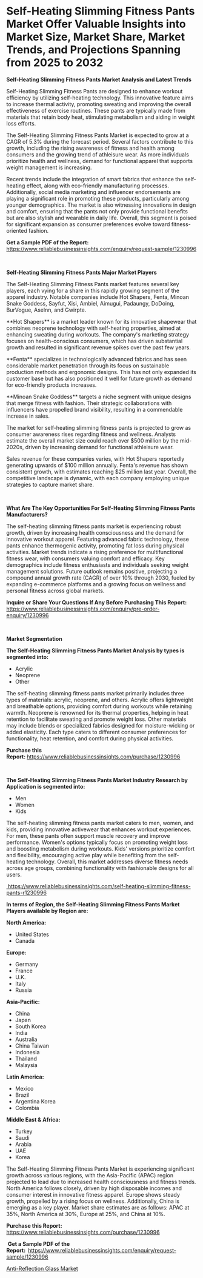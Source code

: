 <p><h1>Self-Heating Slimming Fitness Pants Market Offer Valuable Insights into Market Size, Market Share, Market Trends, and Projections Spanning from 2025 to 2032</h1></p><p><strong>Self-Heating Slimming Fitness Pants Market Analysis and Latest Trends</strong></p>
<p><p>Self-Heating Slimming Fitness Pants are designed to enhance workout efficiency by utilizing self-heating technology. This innovative feature aims to increase thermal activity, promoting sweating and improving the overall effectiveness of exercise routines. These pants are typically made from materials that retain body heat, stimulating metabolism and aiding in weight loss efforts.</p><p>The Self-Heating Slimming Fitness Pants Market is expected to grow at a CAGR of 5.3% during the forecast period. Several factors contribute to this growth, including the rising awareness of fitness and health among consumers and the growing trend of athleisure wear. As more individuals prioritize health and wellness, demand for functional apparel that supports weight management is increasing.</p><p>Recent trends include the integration of smart fabrics that enhance the self-heating effect, along with eco-friendly manufacturing processes. Additionally, social media marketing and influencer endorsements are playing a significant role in promoting these products, particularly among younger demographics. The market is also witnessing innovations in design and comfort, ensuring that the pants not only provide functional benefits but are also stylish and wearable in daily life. Overall, this segment is poised for significant expansion as consumer preferences evolve toward fitness-oriented fashion.</p></p>
<p><strong>Get a Sample PDF of the Report:&nbsp;</strong> <a href="https://www.reliablebusinessinsights.com/enquiry/request-sample/1230996?utm_campaign=2318&utm_medium=2&utm_source=Github&utm_content=ia&utm_term=05042025&utm_id=self-heating-slimming-fitness-pants">https://www.reliablebusinessinsights.com/enquiry/request-sample/1230996</a></p>
<p>&nbsp;</p>
<p><strong>Self-Heating Slimming Fitness Pants Major Market Players</strong></p>
<p><p>The Self-Heating Slimming Fitness Pants market features several key players, each vying for a share in this rapidly growing segment of the apparel industry. Notable companies include Hot Shapers, Fenta, Minoan Snake Goddess, Sayfut, Xisi, Ambiel, Aimugui, Padaungy, DoDoing, BurVogue, Aselnn, and Gwirpte. </p><p>**Hot Shapers** is a market leader known for its innovative shapewear that combines neoprene technology with self-heating properties, aimed at enhancing sweating during workouts. The company's marketing strategy focuses on health-conscious consumers, which has driven substantial growth and resulted in significant revenue spikes over the past few years.</p><p>**Fenta** specializes in technologically advanced fabrics and has seen considerable market penetration through its focus on sustainable production methods and ergonomic designs. This has not only expanded its customer base but has also positioned it well for future growth as demand for eco-friendly products increases.</p><p>**Minoan Snake Goddess** targets a niche segment with unique designs that merge fitness with fashion. Their strategic collaborations with influencers have propelled brand visibility, resulting in a commendable increase in sales.</p><p>The market for self-heating slimming fitness pants is projected to grow as consumer awareness rises regarding fitness and wellness. Analysts estimate the overall market size could reach over $500 million by the mid-2020s, driven by increasing demand for functional athleisure wear.</p><p>Sales revenue for these companies varies, with Hot Shapers reportedly generating upwards of $100 million annually. Fenta's revenue has shown consistent growth, with estimates reaching $25 million last year. Overall, the competitive landscape is dynamic, with each company employing unique strategies to capture market share.</p></p>
<p>&nbsp;</p>
<p><strong>What Are The Key Opportunities For Self-Heating Slimming Fitness Pants Manufacturers?</strong></p>
<p><p>The self-heating slimming fitness pants market is experiencing robust growth, driven by increasing health consciousness and the demand for innovative workout apparel. Featuring advanced fabric technology, these pants enhance thermogenic activity, promoting fat loss during physical activities. Market trends indicate a rising preference for multifunctional fitness wear, with consumers valuing comfort and efficacy. Key demographics include fitness enthusiasts and individuals seeking weight management solutions. Future outlook remains positive, projecting a compound annual growth rate (CAGR) of over 10% through 2030, fueled by expanding e-commerce platforms and a growing focus on wellness and personal fitness across global markets.</p></p>
<p><strong>Inquire or Share Your Questions If Any Before Purchasing This Report:</strong> <a href="https://www.reliablebusinessinsights.com/enquiry/pre-order-enquiry/1230996?utm_campaign=2318&utm_medium=2&utm_source=Github&utm_content=ia&utm_term=05042025&utm_id=self-heating-slimming-fitness-pants">https://www.reliablebusinessinsights.com/enquiry/pre-order-enquiry/1230996</a></p>
<p>&nbsp;</p>
<p><strong>Market Segmentation</strong></p>
<p><strong>The Self-Heating Slimming Fitness Pants Market Analysis by types is segmented into:</strong></p>
<p><ul><li>Acrylic</li><li>Neoprene</li><li>Other</li></ul></p>
<p><p>The self-heating slimming fitness pants market primarily includes three types of materials: acrylic, neoprene, and others. Acrylic offers lightweight and breathable options, providing comfort during workouts while retaining warmth. Neoprene is renowned for its thermal properties, helping in heat retention to facilitate sweating and promote weight loss. Other materials may include blends or specialized fabrics designed for moisture-wicking or added elasticity. Each type caters to different consumer preferences for functionality, heat retention, and comfort during physical activities.</p></p>
<p><strong>Purchase this Report:&nbsp;</strong><a href="https://www.reliablebusinessinsights.com/purchase/1230996?utm_campaign=2318&utm_medium=2&utm_source=Github&utm_content=ia&utm_term=05042025&utm_id=self-heating-slimming-fitness-pants">https://www.reliablebusinessinsights.com/purchase/1230996</a></p>
<p>&nbsp;</p>
<p><strong>The Self-Heating Slimming Fitness Pants Market Industry Research by Application is segmented into:</strong></p>
<p><ul><li>Men</li><li>Women</li><li>Kids</li></ul></p>
<p><p>The self-heating slimming fitness pants market caters to men, women, and kids, providing innovative activewear that enhances workout experiences. For men, these pants often support muscle recovery and improve performance. Women's options typically focus on promoting weight loss and boosting metabolism during workouts. Kids' versions prioritize comfort and flexibility, encouraging active play while benefiting from the self-heating technology. Overall, this market addresses diverse fitness needs across age groups, combining functionality with fashionable designs for all users.</p></p>
<p><a href="https://www.reliablebusinessinsights.com/self-heating-slimming-fitness-pants-r1230996?utm_campaign=2318&utm_medium=2&utm_source=Github&utm_content=ia&utm_term=05042025&utm_id=self-heating-slimming-fitness-pants">&nbsp;https://www.reliablebusinessinsights.com/self-heating-slimming-fitness-pants-r1230996</a></p>
<p><strong>In terms of Region, the Self-Heating Slimming Fitness Pants Market Players available by Region are:</strong></p>
<p>
    <p> <strong> North America: </strong>
        <ul>
            <li>United States</li>
            <li>Canada</li>
        </ul>
        </p> 
    <p> <strong> Europe: </strong>
        <ul>
            <li>Germany</li>
            <li>France</li>
            <li>U.K.</li>
            <li>Italy</li>
            <li>Russia</li>
        </ul>
        </p> 
    <p> <strong> Asia-Pacific: </strong>
        <ul>
            <li>China</li>
            <li>Japan</li>
            <li>South Korea</li>
            <li>India</li>
            <li>Australia</li>
            <li>China Taiwan</li>
            <li>Indonesia</li>
            <li>Thailand</li>
            <li>Malaysia</li>
        </ul>
        </p> 
    <p> <strong> Latin America: </strong>
        <ul>
            <li>Mexico</li>
            <li>Brazil</li>
            <li>Argentina Korea</li>
            <li>Colombia</li>
        </ul>
        </p> 
    <p> <strong> Middle East & Africa: </strong>
        <ul>
            <li>Turkey</li>
            <li>Saudi</li>
            <li>Arabia</li>
            <li>UAE</li>
            <li>Korea</li>
        </ul>
    </p>
    </p>
<p><p>The Self-Heating Slimming Fitness Pants Market is experiencing significant growth across various regions, with the Asia-Pacific (APAC) region projected to lead due to increased health consciousness and fitness trends. North America follows closely, driven by high disposable incomes and consumer interest in innovative fitness apparel. Europe shows steady growth, propelled by a rising focus on wellness. Additionally, China is emerging as a key player. Market share estimates are as follows: APAC at 35%, North America at 30%, Europe at 25%, and China at 10%.</p></p>
<p><strong>Purchase this Report: </strong><a href="https://www.reliablebusinessinsights.com/purchase/1230996?utm_campaign=2318&utm_medium=2&utm_source=Github&utm_content=ia&utm_term=05042025&utm_id=self-heating-slimming-fitness-pants">https://www.reliablebusinessinsights.com/purchase/1230996</a></p>
<p>&nbsp;<strong>Get a Sample PDF of the Report:&nbsp;&nbsp;</strong><a href="https://www.reliablebusinessinsights.com/enquiry/request-sample/1230996?utm_campaign=2318&utm_medium=2&utm_source=Github&utm_content=ia&utm_term=05042025&utm_id=self-heating-slimming-fitness-pants">https://www.reliablebusinessinsights.com/enquiry/request-sample/1230996</a></p>
<p><strong></strong></p>
<p><p><a href="https://github.com/HobertDavis43/Market-Research-Report-List-2/blob/main/anti-reflection-glass-market.md?utm_campaign=2318&utm_medium=2&utm_source=Github&utm_content=ia&utm_term=05042025&utm_id=self-heating-slimming-fitness-pants">Anti-Reflection Glass Market</a></p></p>